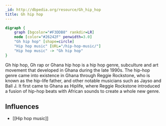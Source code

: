 ```yaml
---
_id: http://dbpedia.org/resource/Gh_hip_hop
title: Gh hip hop
---
```


```dot
digraph {
	graph [bgcolor="#F3DDB8" rankdir=LR]
	node [color="#26242F" penwidth=3.0]
	"Gh hip hop" [shape=circle]
	"Hip hop music" [URL="/hip-hop-music/"]
	"Hip hop music" -> "Gh hip hop"
}
```

Gh hip hop, Gh rap or Ghana hip hop is a hip hop genre, subculture and art movement that developed in Ghana during the late 1990s. The hip-hop genre came into existence in Ghana through Reggie Rockstone, who is known as the hip-life father, and other notable musicians such as Jayso and Ball J. It first came to Ghana as Hiplife, where Reggie Rockstone introduced a fusion of hip-hop beats with African sounds to create a whole new genre.

## Influences
- [[Hip hop music]]

